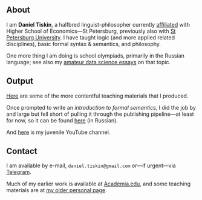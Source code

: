 ## About

I am **Daniel Tiskin**, a halfbred linguist-philosopher currently [affiliated](https://www.hse.ru/org/persons/109848504) with Higher School of Economics—St Petersburg, previously also with [St Petersburg University](https://spbu.ru/). I have taught logic (and more applied related disciplines), basic formal syntax & semantics, and philosophy.

One more thing I am doing is school olympiads, primarily in the Russian language; see also my [amateur data science essays](https://github.com/nombretemporal/school-olympiads) on that topic.

## Output

[Here](teaching/linguistics.md) are some of the more contentful teaching materials that I produced.

Once prompted to write an _introduction to formal semantics_, I did the job by and large but fell short of pulling it through the publishing pipeline—at least for now, so it can be found [here](teaching/Book.01.2023.posterior.pdf) (in Russian).

And [here](www.youtube.com/@daniel.tiskin) is my juvenile YouTube channel.

## Contact
I am available by e-mail, `daniel.tiskin@gmail.com` or—if urgent—via [Telegram](https://t.me/tiskin).

Much of my earlier work is available at [Academia.edu](https://spbu.academia.edu/tiskin), and some teaching materials are at [my older personal page](https://sites.google.com/view/tiskin).

